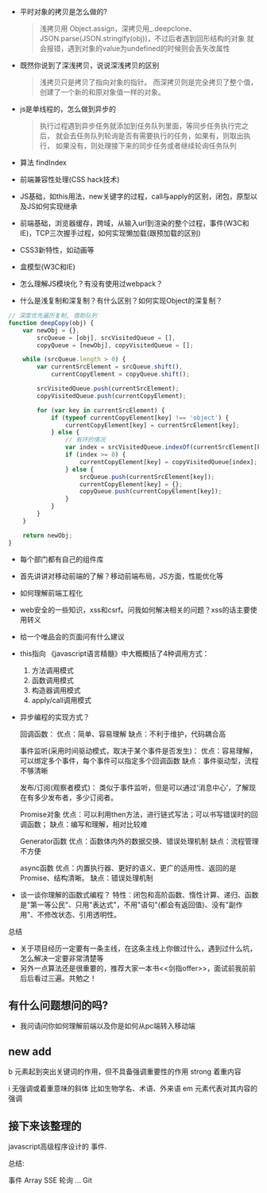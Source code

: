 * 平时对象的拷贝是怎么做的?
  > 浅拷贝用 Object.assign，深拷贝用_.deepclone、
   JSON.parse(JSON.stringify(obj))，不过后者遇到回形结构的对象
   就会报错，遇到对象的value为undefined的时候则会丢失改属性

* 既然你说到了深浅拷贝，说说深浅拷贝的区别
  > 浅拷贝只是拷贝了指向对象的指针。
   而深拷贝则是完全拷贝了整个值，创建了一个新的和原对象值一样的对象。

* js是单线程的，怎么做到异步的
  > 执行过程遇到异步任务就添加到任务队列里面，等同步任务执行完之后，
   就会去任务队列轮询是否有需要执行的任务，如果有，则取出执行，
   如果没有，则处理接下来的同步任务或者继续轮询任务队列

* 算法 
    findIndex

* 前端兼容性处理(CSS hack技术)

* JS基础，如this用法，new关键字的过程，call与apply的区别，闭包，原型以及JS如何实现继承

* 前端基础，浏览器缓存，跨域，从输入url到渲染的整个过程，事件(W3C和IE)，TCP三次握手过程，如何实现懒加载(跟预加载的区别)

* CSS3新特性，如动画等
 
* 盒模型(W3C和IE)

* 怎么理解JS模块化？有没有使用过webpack？

* 什么是浅复制和深复制？有什么区别？如何实现Object的深复制？
```javascript
// 深度优先遍历复制, 借助队列
function deepCopy(obj) {
    var newObj = {},
        srcQueue = [obj], srcVisitedQueue = [],
        copyQueue = [newObj], copyVisitedQueue = [];

    while (srcQueue.length > 0) {
        var currentSrcElement = srcQueue.shift(),
            currentCopyElement = copyQueue.shift();

        srcVisitedQueue.push(currentSrcElement);
        copyVisitedQueue.push(currentCopyElement);

        for (var key in currentSrcElement) {
            if (typeof currentCopyElement[key] !== 'object') {
                currentCopyElement[key] = currentSrcElement[key];
            } else {
                // 有环的情况
                var index = srcVisitedQueue.indexOf(currentSrcElement[key]);
                if (index >= 0) {
                    currentCopyElement[key] = copyVisitedQueue[index];
                } else {
                    srcQueue.push(currentSrcElement[key]);
                    currentCopyElement[key] = {};
                    copyQueue.push(currentCopyElement[key]);
                }
            }
        }
    }

    return newObj;
}

```
* 每个部门都有自己的组件库

* 首先讲讲对移动前端的了解？移动前端布局，JS方面，性能优化等

* 如何理解前端工程化

* web安全的一些知识，xss和csrf。问我如何解决相关的问题？xss的话主要使用转义

* 给一个唯品会的页面问有什么建议


* this指向
  《javascript语言精髓》中大概概括了4种调用方式：
    1. 方法调用模式
    2. 函数调用模式
    3. 构造器调用模式
    4. apply/call调用模式

* 异步编程的实现方式？

    回调函数：
    优点：简单、容易理解
    缺点：不利于维护，代码耦合高

    事件监听(采用时间驱动模式，取决于某个事件是否发生)：
    优点：容易理解，可以绑定多个事件，每个事件可以指定多个回调函数
    缺点：事件驱动型，流程不够清晰

    发布/订阅(观察者模式)：
    类似于事件监听，但是可以通过‘消息中心’，了解现在有多少发布者，多少订阅者。

    Promise对象
    优点：可以利用then方法，进行链式写法；可以书写错误时的回调函数；
    缺点：编写和理解，相对比较难


    Generator函数
    优点：函数体内外的数据交换、错误处理机制
    缺点：流程管理不方便

    async函数
    优点：内置执行器、更好的语义、更广的适用性、返回的是Promise、结构清晰。
    缺点：错误处理机制

* 谈一谈你理解的函数式编程？
    特性：闭包和高阶函数、惰性计算、递归、函数是"第一等公民"、只用"表达式"，不用"语句"(都会有返回值)、没有"副作用"、不修改状态、引用透明性。



总结
  * 关于项目经历一定要有一条主线，在这条主线上你做过什么，遇到过什么坑，怎么解决一定要非常清楚等
  * 另外一点算法还是很重要的，推荐大家一本书<<剑指offer>>，面试前我前前后后看过三遍。共勉之！





## 有什么问题想问的吗?

* 我问请问你如何理解前端以及你是如何从pc端转入移动端









## new add

  b 元素起到突出关键词的作用，但不具备强调重要性的作用
  strong 着重内容

  i  无强调或着重意味的斜体 比如生物学名、术语、外来语
  em 元素代表对其内容的强调 



## 接下来该整理的

javascript高级程序设计的 事件.

总结: 
  
  事件
  Array
  SSE
  轮询
  ...
  Git
